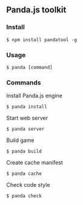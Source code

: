 ## Panda.js toolkit

### Install

    $ npm install pandatool -g

### Usage
    
    $ panda [command]

### Commands

Install Panda.js engine

    $ panda install

Start web server

    $ panda server

Build game

    $ panda build

Create cache manifest

    $ panda cache

Check code style

    $ panda check